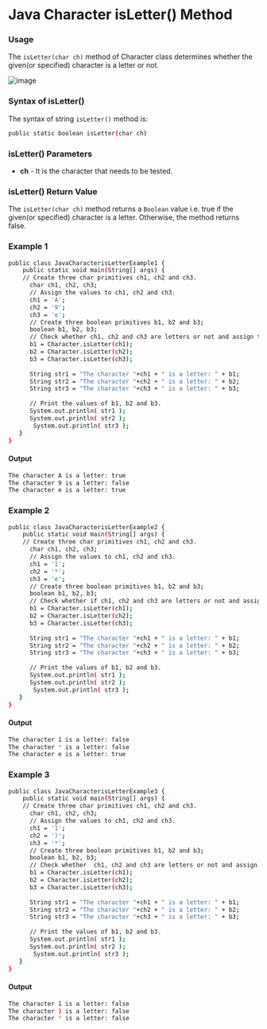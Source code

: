 # Java Character isLetter() Method

### Usage
The `isLetter(char ch)` method of Character class determines whether the given(or specified) character is a letter or not.

![image](https://github.com/Joan0018/AACS2204-Object-Oriented-Programming-Techniques-Course-Learning/assets/66239936/2b3a02e4-f886-4240-a3cb-f7332b9f66b2)


### Syntax of isLetter()
The syntax of string `isLetter()` method is:
```sh
public static boolean isLetter(char ch)  
```

### isLetter() Parameters
- **ch** - It is the character that needs to be tested.

### isLetter() Return Value
The `isLetter(char ch)` method returns a `Boolean` value i.e. true if the given(or specified) character is a letter. Otherwise, the method returns false.

### Example 1

```sh
public class JavaCharacterisLetterExample1 {  
    public static void main(String[] args) {  
    // Create three char primitives ch1, ch2 and ch3.  
      char ch1, ch2, ch3;  
      // Assign the values to ch1, ch2 and ch3.  
      ch1 = 'A';  
      ch2 = '9';  
      ch3 = 'e';  
      // Create three boolean primitives b1, b2 and b3;  
      boolean b1, b2, b3;  
      // Check whether ch1, ch2 and ch3 are letters or not and assign the results to b1, b2 and b3.  
      b1 = Character.isLetter(ch1);  
      b2 = Character.isLetter(ch2);  
      b3 = Character.isLetter(ch3);  
  
      String str1 = "The character "+ch1 + " is a letter: " + b1;  
      String str2 = "The character "+ch2 + " is a letter: " + b2;  
      String str3 = "The character "+ch3 + " is a letter: " + b3;  
  
      // Print the values of b1, b2 and b3.  
      System.out.println( str1 );  
      System.out.println( str2 );  
       System.out.println( str3 );  
   }  
}  
```
#### Output
```sh
The character A is a letter: true
The character 9 is a letter: false
The character e is a letter: true
```

### Example 2
```sh
public class JavaCharacterisLetterExample2 {  
    public static void main(String[] args) {  
    // Create three char primitives ch1, ch2 and ch3.  
      char ch1, ch2, ch3;  
      // Assign the values to ch1, ch2 and ch3.  
      ch1 = '1';  
      ch2 = '*';  
      ch3 = 'e';  
      // Create three boolean primitives b1, b2 and b3;  
      boolean b1, b2, b3;  
      // Check whether if ch1, ch2 and ch3 are letters or not and assign the result to b1, b2 and b3.  
      b1 = Character.isLetter(ch1);  
      b2 = Character.isLetter(ch2);  
      b3 = Character.isLetter(ch3);  
  
      String str1 = "The character "+ch1 + " is a letter: " + b1;  
      String str2 = "The character "+ch2 + " is a letter: " + b2;  
      String str3 = "The character "+ch3 + " is a letter: " + b3;  
  
      // Print the values of b1, b2 and b3.  
      System.out.println( str1 );  
      System.out.println( str2 );  
       System.out.println( str3 );  
   }  
}  
```
#### Output
```sh
The character 1 is a letter: false
The character * is a letter: false
The character e is a letter: true
```

### Example 3
```sh
public class JavaCharacterisLetterExample3 {  
    public static void main(String[] args) {  
    // Create three char primitives ch1, ch2 and ch3.  
      char ch1, ch2, ch3;  
      // Assign the values to ch1, ch2 and ch3.  
      ch1 = '1';  
      ch2 = ')';  
      ch3 = '*';  
      // Create three boolean primitives b1, b2 and b3;  
      boolean b1, b2, b3;  
      // Check whether  ch1, ch2 and ch3 are letters or not and assign the result to b1, b2 and b3.  
      b1 = Character.isLetter(ch1);  
      b2 = Character.isLetter(ch2);  
      b3 = Character.isLetter(ch3);  
  
      String str1 = "The character "+ch1 + " is a letter: " + b1;  
      String str2 = "The character "+ch2 + " is a letter: " + b2;  
      String str3 = "The character "+ch3 + " is a letter: " + b3;  
  
      // Print the values of b1, b2 and b3.  
      System.out.println( str1 );  
      System.out.println( str2 );  
       System.out.println( str3 );  
   }  
}  
```

#### Output
```sh
The character 1 is a letter: false
The character ) is a letter: false
The character * is a letter: false
```
